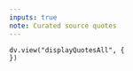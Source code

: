```yaml
---
inputs: true
note: Curated source quotes
---
```


```dataviewjs
dv.view("displayQuotesAll", {
})
```



